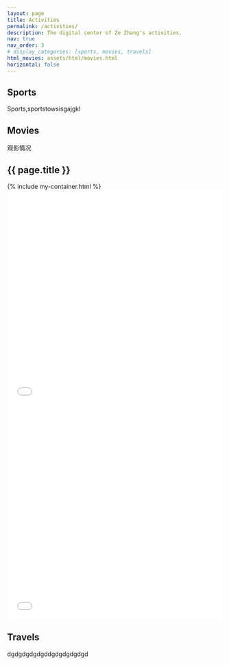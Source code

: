 ```yaml
---
layout: page
title: Activities
permalink: /activities/
description: The digital center of Ze Zhang's activities.
nav: true
nav_order: 3
# display_categories: [sports, movies, travels]
html_movies: assets/html/movies.html
horizontal: false
---
```


<!-- pages/projects.md -->
<div class="projects">
  <!-- Sports -->
  <h2 class="category">Sports</h2>
  <div class="container">
    <div class="row row-cols-2">
    Sports,sportstowsisgajgkl
    </div>
  </div>
  <div class="grid"></div>

  <!-- Movies -->
  <h2 class="category">Movies</h2>
  <div class="container">
    <div class="row row-cols-2">
    观影情况
    <div class="my-container">
      <h2>{{ page.title }}</h2>
      {% include my-container.html %}
    </div>
    <!-- guanying -->
    <iframe src="{{ page.html_movies | relative_url }}" width="100%" height="500px" frameborder="0">
      <!-- 如果浏览器不支持 iframe，会显示以下内容 -->
      <p>Your browser does not support iframes.</p>
    </iframe>
    <iframe src="{{page.html_movies}}" width="100%" height="500px" frameborder="0">
      <!-- 如果浏览器不支持 iframe，会显示以下内容 -->
      <p>Your browser does not support iframes.</p>
    </iframe>
  </div>
  <div class="grid"></div>

  <!-- Travels -->
  <h2 class="category">Travels</h2>
  <div class="container">
    <div class="row row-cols-2">
    dgdgdgdgdgddgdgdgdgdgd
    </div>
  </div>
  <div class="grid"></div>
</div>
